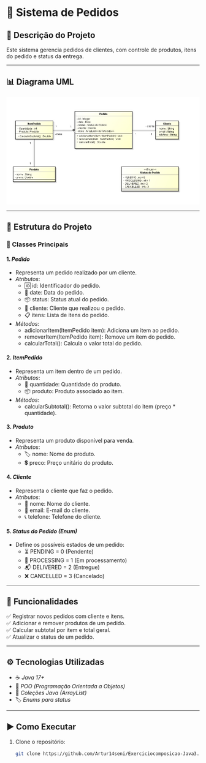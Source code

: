 # 🛒 Sistema de Pedidos  

## 📌 Descrição do Projeto  
Este sistema gerencia pedidos de clientes, com controle de produtos, itens do pedido e status da entrega.  

---

## 📊 Diagrama UML  
![Diagrama UML](img/sistema_pedidos.png)  

---

## 📂 Estrutura do Projeto  

### 🔹 Classes Principais  

#### 1. *Pedido*  
- Representa um pedido realizado por um cliente.  
- *Atributos*:
  - 🆔 id: Identificador do pedido.  
  - 📅 date: Data do pedido.  
  - 📦 status: Status atual do pedido.  
  - 👤 cliente: Cliente que realizou o pedido.  
  - 📋 itens: Lista de itens do pedido.  
- *Métodos*:
  - adicionarItem(ItemPedido item): Adiciona um item ao pedido.  
  - removerItem(ItemPedido item): Remove um item do pedido.  
  - calcularTotal(): Calcula o valor total do pedido.  

#### 2. *ItemPedido*  
- Representa um item dentro de um pedido.  
- *Atributos*:
  - 🔢 quantidade: Quantidade do produto.  
  - 📦 produto: Produto associado ao item.  
- *Métodos*:
  - calcularSubtotal(): Retorna o valor subtotal do item (preço * quantidade).  

#### 3. *Produto*  
- Representa um produto disponível para venda.  
- *Atributos*:
  - 🏷 nome: Nome do produto.  
  - 💲 preco: Preço unitário do produto.  

#### 4. *Cliente*  
- Representa o cliente que faz o pedido.  
- *Atributos*:
  - 🧑 nome: Nome do cliente.  
  - 📧 email: E-mail do cliente.  
  - 📞 telefone: Telefone do cliente.  

#### 5. *Status do Pedido (Enum)*  
- Define os possíveis estados de um pedido:  
  - ⏳ PENDING = 0 (Pendente)  
  - 🔄 PROCESSING = 1 (Em processamento)  
  - 📬 DELIVERED = 2 (Entregue)  
  - ❌ CANCELLED = 3 (Cancelado)  

---

## 🚀 Funcionalidades  
✅ Registrar novos pedidos com cliente e itens.  
✅ Adicionar e remover produtos de um pedido.  
✅ Calcular subtotal por item e total geral.  
✅ Atualizar o status de um pedido.  

---

## ⚙ Tecnologias Utilizadas  
- ☕ *Java 17+*  
- 🔹 *POO (Programação Orientada a Objetos)*  
- 📂 *Coleções Java (ArrayList)*  
- 🏷 *Enums para status*  

---

## ▶ Como Executar  
1. Clone o repositório:  
   ```bash
   git clone https://github.com/Artur14seni/Exerciciocomposicao-Java3.git

